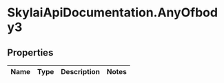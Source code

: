 # SkylaiApiDocumentation.AnyOfbody3

## Properties
Name | Type | Description | Notes
------------ | ------------- | ------------- | -------------
